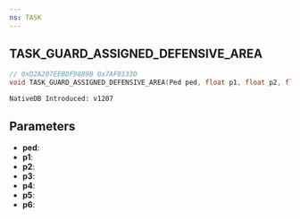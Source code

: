 ```yaml
---
ns: TASK
---
```

## TASK_GUARD_ASSIGNED_DEFENSIVE_AREA

```c
// 0xD2A207EEBDF9889B 0x7AF0133D
void TASK_GUARD_ASSIGNED_DEFENSIVE_AREA(Ped ped, float p1, float p2, float p3, float p4, float p5, Any p6);
```

```
NativeDB Introduced: v1207
```

## Parameters
* **ped**:
* **p1**:
* **p2**:
* **p3**:
* **p4**:
* **p5**:
* **p6**:
